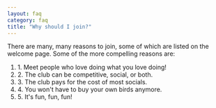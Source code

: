 ```yaml
---
layout: faq
category: faq
title: "Why should I join?"
---
```


There are many, many reasons to join, some of which are listed on the welcome page. Some of the more compelling reasons are:
<ol>
  <li>1. Meet people who love doing what you love doing! </li>
  <li>2. The club can be competitive, social, or both. </li>
  <li>3. The club pays for the cost of most socials. </li>
  <li>4. You won't have to buy your own birds anymore. </li>
  <li>5. It's fun, fun, fun! </li>
</ol>
